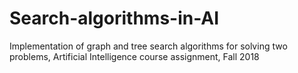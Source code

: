 # Search-algorithms-in-AI
Implementation of graph and tree search algorithms for solving two problems, Artificial Intelligence course assignment, Fall 2018
